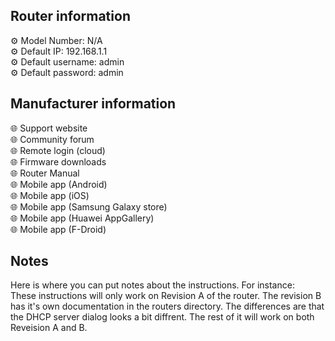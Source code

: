 <h2>Router information</h2>
⚙️ Model Number: N/A<br>
⚙️ Default IP: 192.168.1.1<br>
⚙️ Default username: admin<br>
⚙️ Default password: admin
<h2>Manufacturer information</h2>
🌐 Support website<br>
🌐 Community forum<br>
🌐 Remote login (cloud)<br>
🌐 Firmware downloads<br>
🌐 Router Manual<br>
🌐 Mobile app (Android)<br>
🌐 Mobile app (iOS)<br>
🌐 Mobile app (Samsung Galaxy store)<br>
🌐 Mobile app (Huawei AppGallery)<br>
🌐 Mobile app (F-Droid)
<h2>Notes</h2>
Here is where you can put notes about the instructions. For instance:<br>
These instructions will only work on Revision A of the router. The revision B has it's own documentation in the routers directory. The differences are that the DHCP server dialog looks a bit diffrent. The rest of it will work on both Reveision A and B.

